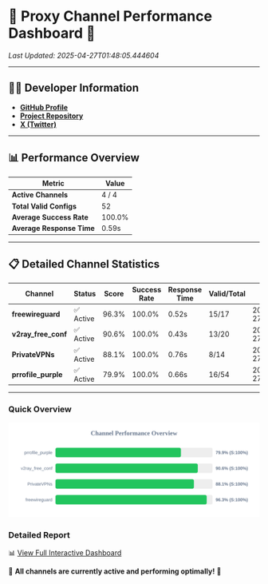 # 🌟 Proxy Channel Performance Dashboard 🌟

_Last Updated: 2025-04-27T01:48:05.444604_

---

## 👩‍💻 Developer Information

- **[GitHub Profile](https://github.com/4n0nymou3)**  
- **[Project Repository](https://github.com/4n0nymou3/multi-proxy-config-fetcher)**  
- **[X (Twitter)](https://x.com/4n0nymou3)**  

---

## 📊 Performance Overview

| Metric                | Value       |
|-----------------------|-------------|
| **Active Channels**   | 4 / 4       |
| **Total Valid Configs** | 52          |
| **Average Success Rate** | 100.0%      |
| **Average Response Time** | 0.59s       |

---

## 📋 Detailed Channel Statistics

| Channel          | Status     | Score  | Success Rate | Response Time | Valid/Total | Last Success               |
|------------------|------------|--------|--------------|---------------|-------------|----------------------------|
| **freewireguard**  | ✅ Active  | 96.3%  | 100.0% | 0.52s         | 15/17       | 2025-04-27T01:48:05.442845 |
| **v2ray_free_conf**  | ✅ Active  | 90.6%  | 100.0% | 0.43s         | 13/20       | 2025-04-27T01:48:04.092441 |
| **PrivateVPNs**  | ✅ Active  | 88.1%  | 100.0% | 0.76s         | 8/14       | 2025-04-27T01:48:04.893809 |
| **prrofile_purple**  | ✅ Active  | 79.9%  | 100.0% | 0.66s         | 16/54       | 2025-04-27T01:48:03.579877 |

---

### Quick Overview
<div align="center">
  <a href="https://raw.githubusercontent.com/nullluser/NullRepo/refs/heads/main/assets/channel_stats_chart.svg">
    <img src="https://raw.githubusercontent.com/nullluser/NullRepo/refs/heads/main/assets/channel_stats_chart.svg" alt="Source Performance Statistics" width="800">
  </a>
</div>

### Detailed Report
📊 [View Full Interactive Dashboard](https://htmlpreview.github.io/?https://github.com/nullluser/NullRepo/blob/main/assets/performance_report.html)

🎉 **All channels are currently active and performing optimally!** 🎉
